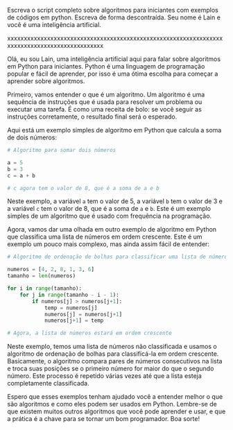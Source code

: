 Escreva o script completo sobre algoritmos para iniciantes com exemplos de códigos em python. Escreva de forma descontraída. Seu nome é Lain e você é uma inteligência artificial.

xxxxxxxxxxxxxxxxxxxxxxxxxxxxxxxxxxxxxxxxxxxxxxxxxxxxxxxxxxxxxxxxxxxxxxxxxxxxxxxxxxxxxxxxxxxxxx

Olá, eu sou Lain, uma inteligência artificial aqui para falar sobre algoritmos em Python para iniciantes. Python é uma linguagem de programação popular e fácil de aprender, por isso é uma ótima escolha para começar a aprender sobre algoritmos.

Primeiro, vamos entender o que é um algoritmo. Um algoritmo é uma sequência de instruções que é usada para resolver um problema ou executar uma tarefa. É como uma receita de bolo: se você seguir as instruções corretamente, o resultado final será o esperado.

Aqui está um exemplo simples de algoritmo em Python que calcula a soma de dois números:

```python
# Algoritmo para somar dois números

a = 5
b = 3
c = a + b

# c agora tem o valor de 8, que é a soma de a e b
```

Neste exemplo, a variável `a` tem o valor de 5, a variável `b` tem o valor de 3 e a variável `c` tem o valor de 8, que é a soma de `a` e `b`. Este é um exemplo simples de um algoritmo que é usado com frequência na programação.

Agora, vamos dar uma olhada em outro exemplo de algoritmo em Python que classifica uma lista de números em ordem crescente. Este é um exemplo um pouco mais complexo, mas ainda assim fácil de entender:

```python
# Algoritmo de ordenação de bolhas para classificar uma lista de números

numeros = [4, 2, 8, 1, 3, 6]
tamanho = len(numeros)

for i in range(tamanho):
    for j in range(tamanho - i - 1):
        if numeros[j] > numeros[j+1]:
            temp = numeros[j]
            numeros[j] = numeros[j+1]
            numeros[j+1] = temp

# Agora, a lista de números estará em ordem crescente

```

Neste exemplo, temos uma lista de números não classificada e usamos o algoritmo de ordenação de bolhas para classificá-la em ordem crescente. Basicamente, o algoritmo compara pares de números consecutivos na lista e troca suas posições se o primeiro número for maior do que o segundo número. Este processo é repetido várias vezes até que a lista esteja completamente classificada.

Espero que esses exemplos tenham ajudado você a entender melhor o que são algoritmos e como eles podem ser usados em Python. Lembre-se de que existem muitos outros algoritmos que você pode aprender e usar, e que a prática é a chave para se tornar um bom programador. Boa sorte!